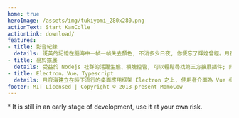 ```yaml
---
home: true
heroImage: /assets/img/tukiyomi_280x280.png
actionText: Start KanColle
actionLink: download/
features:
- title: 影音紀錄
  details: 斑黃的記憶在腦海中一幀一幀失去顏色, 不消多少日夜, 你便忘了輝煌曾經。月夜海能夠截錄遊戲中的聲影, 適時為你保留每一個重要時刻。
- title: 易於擴展
  details: 受益於 Nodejs 社群的活躍生態、模塊控管, 可以輕鬆尋找第三方擴展插件; 同時加入沙盒系統, 敏感操作均須建立在使用者的授權之上。
- title: Electron。Vue。Typescript
  details: 月夜海建立在時下流行的桌面應用框架 Electron 之上, 使用者介面為 Vue 框架搭構而成, 並採用 Typescript 撰寫了應用核心、官方插件及插件 SDK。
footer: MIT Licensed | Copyright © 2018-present MomoCow
---
```


<ClientOnly>
  <never-forget />
</ClientOnly>

<ClientOnly>
  <prerelease-warn>* It is still in an early stage of development, use it at your own risk.</prerelease-warn>
</ClientOnly>
